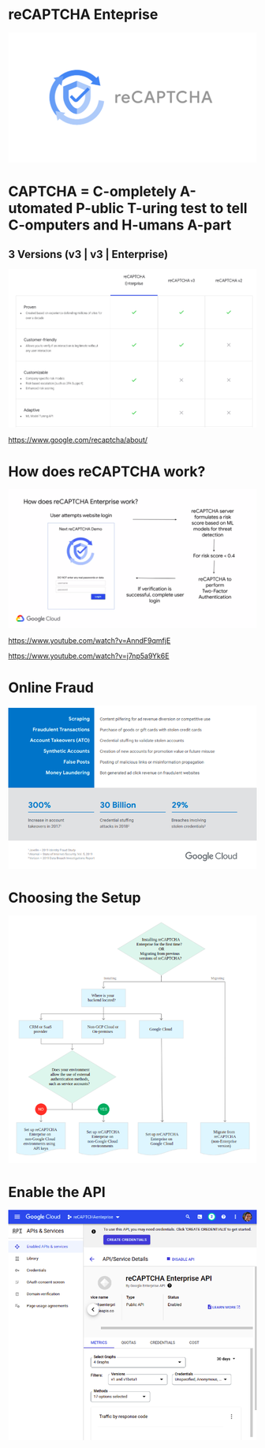 # reCAPTCHA Enteprise

![](reCAPTCHA-enterprise.png)

# CAPTCHA = C-ompletely A-utomated P-ublic T-uring test to tell C-omputers and H-umans A-part

## 3 Versions (v3 | v3 | Enterprise)

![](versions.png)

https://www.google.com/recaptcha/about/

# How does reCAPTCHA work?

![](how.png)

https://www.youtube.com/watch?v=AnndF9qmfjE

https://www.youtube.com/watch?v=j7np5a9Yk6E

# Online Fraud

![](online-fraud.png)

# Choosing the Setup

![](decision.png)

# Enable the API

![](enable-api.png)